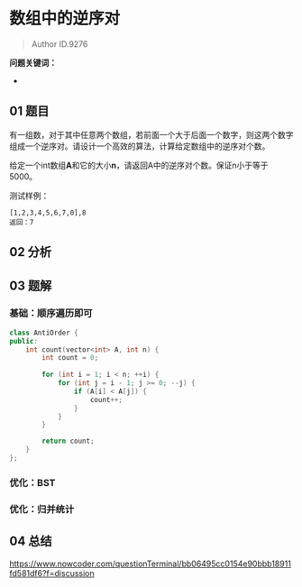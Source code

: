 # 数组中的逆序对
> Author ID.9276 

**问题关键词：**

- 

## 01 题目

有一组数，对于其中任意两个数组，若前面一个大于后面一个数字，则这两个数字组成一个逆序对。请设计一个高效的算法，计算给定数组中的逆序对个数。

给定一个int数组**A**和它的大小**n**，请返回A中的逆序对个数。保证n小于等于5000。

测试样例：

```
[1,2,3,4,5,6,7,0],8
返回：7
```

## 02 分析



## 03 题解

### 基础：顺序遍历即可

```c++
class AntiOrder {
public:
    int count(vector<int> A, int n) {
        int count = 0;
        
        for (int i = 1; i < n; ++i) {
            for (int j = i - 1; j >= 0; --j) {
                if (A[i] < A[j]) {
                    count++;
                }
            }
        }

        return count;
    }
};
```

### 优化：BST

### 优化：归并统计



## 04 总结

https://www.nowcoder.com/questionTerminal/bb06495cc0154e90bbb18911fd581df6?f=discussion